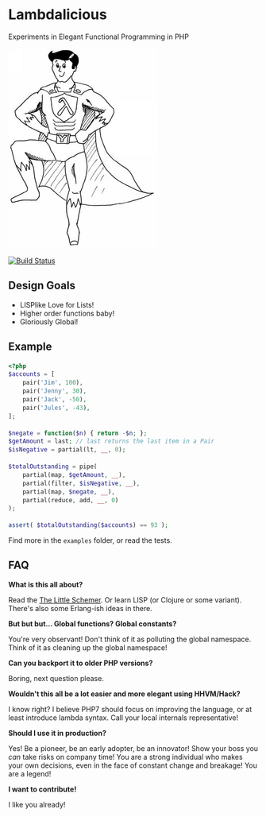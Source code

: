 # Lambdalicious

Experiments in Elegant Functional Programming in PHP

![Lambda Man by Martin Grabmüller](lambda-man.jpg "Lambda Man by Martin Grabmüller")

[![Build Status](https://travis-ci.org/mathiasverraes/lambdalicious.svg)](https://travis-ci.org/mathiasverraes/lambdalicious)

## Design Goals

- LISPlike Love for Lists!
- Higher order functions baby!
- Gloriously Global!

## Example

```php
<?php
$accounts = [
    pair('Jim', 100),
    pair('Jenny', 30),
    pair('Jack', -50),
    pair('Jules', -43),
];

$negate = function($n) { return -$n; };
$getAmount = last; // last returns the last item in a Pair
$isNegative = partial(lt, __, 0);

$totalOutstanding = pipe(
    partial(map, $getAmount, __),
    partial(filter, $isNegative, __),
    partial(map, $negate, __),
    partial(reduce, add, __, 0)
);

assert( $totalOutstanding($accounts) == 93 );
```

Find more in the `examples` folder, or read the tests.

## FAQ

**What is this all about?**

Read the [The Little Schemer](http://www.amazon.com/gp/product/0262560992/ref=as_li_tl?ie=UTF8&camp=1789&creative=390957&creativeASIN=0262560992&linkCode=as2&tag=verraesnet-20&linkId=LWAZ2Z4LXEVNZNAH).
Or learn LISP (or Clojure or some variant). There's also some Erlang-ish ideas in there.

**But but but... Global functions? Global constants?**

You're very observant! Don't think of it as polluting the global namespace. Think of it as cleaning up the global namespace!

**Can you backport it to older PHP versions?**

Boring, next question please.

**Wouldn't this all be a lot easier and more elegant using HHVM/Hack?**

I know right? I believe PHP7 should focus on improving the language, or at least introduce lambda syntax. Call your local internals representative!

**Should I use it in production?**

Yes! Be a pioneer, be an early adopter, be an innovator! Show your boss you *can* take risks on company time! You are a
strong individual who makes your own decisions, even in the face of constant change and breakage! You are a legend!

**I want to contribute!**

I like you already!

